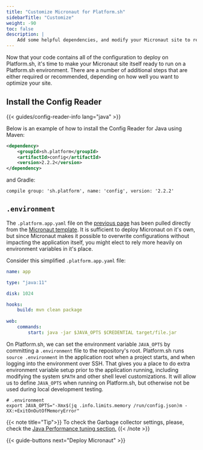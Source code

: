 ```yaml
---
title: "Customize Micronaut for Platform.sh"
sidebarTitle: "Customize"
weight: -90
toc: false
description: |
    Add some helpful dependencies, and modify your Micronaut site to read from a Platform.sh environment.
---
```


Now that your code contains all of the configuration to deploy on Platform.sh, it's time to make your Micronaut site itself ready to run on a Platform.sh environment. There are a number of additional steps that are either required or recommended, depending on how well you want to optimize your site.

## Install the Config Reader

{{< guides/config-reader-info lang="java" >}}

Below is an example of how to install the Config Reader for Java using Maven:

```xml
<dependency>
    <groupId>sh.platform</groupId>
    <artifactId>config</artifactId>
    <version>2.2.2</version>
</dependency>
```

and Gradle:

```txt
compile group: 'sh.platform', name: 'config', version: '2.2.2'
```

## `.environment`

The `.platform.app.yaml` file on the [previous page](/guides/micronaut/deploy/configure.md#application-container-platformappyaml) has been pulled directly from the [Micronaut template](https://github.com/platformsh-templates/micronaut/blob/master/.platform.app.yaml). It is sufficient to deploy Micronaut on it's own, but since Micronaut makes it possible to overwrite configurations without impacting the application itself, you might elect to rely more heavily on environment variables in it's place. 

Consider this simplified `.platform.app.yaml` file:

```yaml
name: app

type: "java:11"

disk: 1024

hooks:
    build: mvn clean package
    
web:
    commands:
        start: java -jar $JAVA_OPTS $CREDENTIAL target/file.jar
```

On Platform.sh, we can set the environment variable `JAVA_OPTS` by committing a `.environment` file to the repository's root. Platform.sh runs `source .environment` in the application root when a project starts, and when logging into the environment over SSH.  That gives you a place to do extra environment variable setup prior to the application running, including modifying the system `$PATH` and other shell level customizations. It will allow us to define `JAVA_OPTS` when running on Platform.sh, but otherwise not be used during local development testing. 

```shell
# .environment
export JAVA_OPTS="-Xmx$(jq .info.limits.memory /run/config.json)m -XX:+ExitOnOutOfMemoryError"
```

{{< note title="Tip">}}
To check the Garbage collector settings, please, check the [Java Performance tuning section.](/languages/java/tuning.md)
{{< /note >}}

{{< guide-buttons next="Deploy Micronaut" >}}
